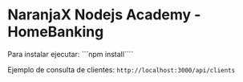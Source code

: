 # NaranjaX Nodejs Academy - HomeBanking
Para instalar ejecutar: ```npm install````

Ejemplo de consulta de clientes: ```http://localhost:3000/api/clients```